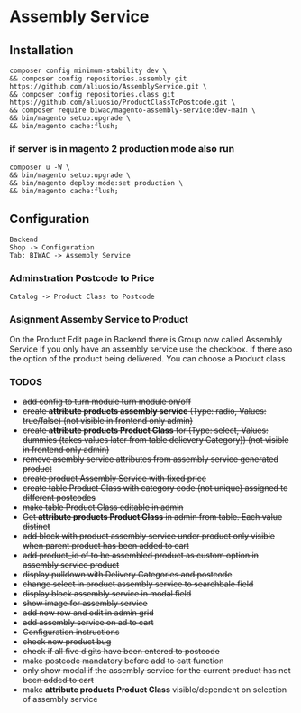 # Assembly Service

## Installation
    composer config minimum-stability dev \
    && composer config repositories.assembly git https://github.com/aliuosio/AssemblyService.git \
    && composer config repositories.class git https://github.com/aliuosio/ProductClassToPostcode.git \
    && composer require biwac/magento-assembly-service:dev-main \
    && bin/magento setup:upgrade \
    && bin/magento cache:flush;

### if server is in magento 2 production mode also run
    composer u -W \
    && bin/magento setup:upgrade \
    && bin/magento deploy:mode:set production \
    && bin/magento cache:flush;

## Configuration
    Backend 
    Shop -> Configuration
    Tab: BIWAC -> Assembly Service

### Adminstration Postcode to Price
    Catalog -> Product Class to Postcode

### Asignment Assemby Service to Product
On the Product Edit page in Backend there is Group now called Assembly Service
If you only have an assembly service use the checkbox.
If there aso the option of the product being delivered. 
You can choose a Product class
    

### TODOS
* ~~add config to turn module turn module on/off~~
* ~~create **attribute products assembly service** (Type: radio, Values: true/false) (not visible in frontend only admin)~~
* ~~create **attribute products Product Class** for  (Type: select, Values: dummies (takes values later from table delievery Category)) (not visible in frontend only admin)~~
* ~~remove asembly service attributes from assembly service generated product~~
* ~~create product Assembly Service with fixed price~~
* ~~create table Product Class with category code (not unique) assigned to different postcodes~~
* ~~make table Product Class editable in admin~~
* ~~Get **attribute products Product Class** in admin from table. Each value distinct~~
* ~~add block with product assembly service under product only visible when parent product has been added to cart~~
* ~~add product_id of to be assembled product as custom option in assembly service product~~
* ~~display pulldown with Delivery Categories and postcode~~
* ~~change select in product assembly service to searchbale field~~
* ~~display block assembly service in modal field~~
* ~~show image for assembly service~~
* ~~add new row and edit in admin grid~~
* ~~add assembly service on ad to cart~~
* ~~Configuration instructions~~
* ~~check new product bug~~
* ~~check if all five digits have been entered to postcode~~
* ~~make postcode mandatory before add to catt function~~
* ~~only show modal if the assembly service for the current product has not been added to cart~~
* make **attribute products Product Class** visible/dependent on selection of assembly service
